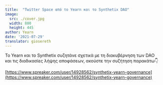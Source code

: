 ```yaml
---
title:  "Twitter Space από το Yearn και το Synthetix DAO"
image:
  src: ./cover.jpg
  width: 800
  height: 445
author: Yearn
date: '2021-07-29'
translator: giosereth
---
```


To Yearn και το Synthetix συζητάνε σχετικά με τη διακυβέρνηση των DAO και τις διαδικασίες λήψης αποφάσεων, ακούστε την συζήτηση παρακάτω👇

[https://www.spreaker.com/user/14928562/synthetix-yearn-governance](https://www.spreaker.com/user/14928562/synthetix-yearn-governance)

